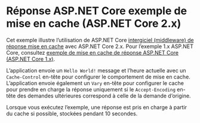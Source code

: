 # <a name="aspnet-core-response-caching-sample-aspnet-core-2x"></a>Réponse ASP.NET Core exemple de mise en cache (ASP.NET Core 2.x)

Cet exemple illustre l’utilisation de ASP.NET Core [intergiciel (middleware) de réponse mise en cache](xref:performance/caching/middleware) avec ASP.NET Core 2.x. Pour l’exemple 1.x ASP.NET Core, consultez [exemple de mise en cache de réponse ASP.NET Core (ASP.NET Core 1.x)](https://github.com/aspnet/Docs/tree/master/aspnetcore/performance/caching/middleware/samples/1.x).

L’application envoie un `Hello World!` message et l’heure actuelle avec un `Cache-Control` en-tête pour configurer le comportement de mise en cache. L’application envoie également un `Vary` en-tête pour configurer le cache pour prendre en charge la réponse uniquement si le `Accept-Encoding` en-tête des demandes ultérieures correspond à celle de la demande d’origine.

Lorsque vous exécutez l’exemple, une réponse est pris en charge à partir du cache si possible, stockées pendant 10 secondes.
